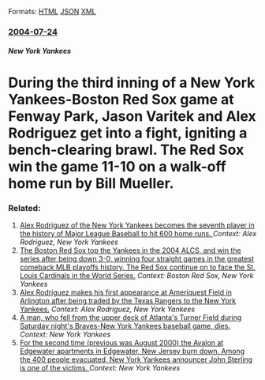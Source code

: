 
Formats: [HTML](/news/2004/07/24/during-the-third-inning-of-a-new-york-yankees-boston-red-sox-game-at-fenway-park-jason-varitek-and-alex-rodriguez-get-into-a-fight-igniti.html)  [JSON](/news/2004/07/24/during-the-third-inning-of-a-new-york-yankees-boston-red-sox-game-at-fenway-park-jason-varitek-and-alex-rodriguez-get-into-a-fight-igniti.json)  [XML](/news/2004/07/24/during-the-third-inning-of-a-new-york-yankees-boston-red-sox-game-at-fenway-park-jason-varitek-and-alex-rodriguez-get-into-a-fight-igniti.xml)  

### [2004-07-24](/news/2004/07/24/index.md)

##### New York Yankees
#  During the third inning of a New York Yankees-Boston Red Sox game at Fenway Park, Jason Varitek and Alex Rodriguez get into a fight, igniting a bench-clearing brawl. The Red Sox win the game 11-10 on a walk-off home run by Bill Mueller.




### Related:

1. [Alex Rodriguez of the New York Yankees becomes the seventh player in the history of Major League Baseball to hit 600 home runs. ](/news/2010/08/4/alex-rodriguez-of-the-new-york-yankees-becomes-the-seventh-player-in-the-history-of-major-league-baseball-to-hit-600-home-runs.md) _Context: Alex Rodriguez, New York Yankees_
2. [ The Boston Red Sox top the Yankees in the 2004 ALCS, and win the series after being down 3-0, winning four straight games in the greatest comeback MLB playoffs history. The Red Sox continue on to face the St. Louis Cardinals in the World Series.](/news/2004/10/20/the-boston-red-sox-top-the-yankees-in-the-2004-alcs-and-win-the-series-after-being-down-3-0-winning-four-straight-games-in-the-greatest-c.md) _Context: Boston Red Sox, New York Yankees_
3. [ Alex Rodriguez makes his first appearance at Ameriquest Field in Arlington after being traded by the Texas Rangers to the New York Yankees.](/news/2004/05/21/alex-rodriguez-makes-his-first-appearance-at-ameriquest-field-in-arlington-after-being-traded-by-the-texas-rangers-to-the-new-york-yankees.md) _Context: Alex Rodriguez, New York Yankees_
4. [A man, who fell from the upper deck of Atlanta's Turner Field during Saturday night's Braves-New York Yankees baseball game, dies. ](/news/2015/08/29/a-man-who-fell-from-the-upper-deck-of-atlanta-s-turner-field-during-saturday-night-s-braves-new-york-yankees-baseball-game-dies.md) _Context: New York Yankees_
5. [For the second time (previous was August 2000) the Avalon at Edgewater apartments in Edgewater, New Jersey burn down. Among the 400 people evacuated, New York Yankees announcer John Sterling is one of the victims. ](/news/2015/01/21/for-the-second-time-previous-was-august-2000-the-avalon-at-edgewater-apartments-in-edgewater-new-jersey-burn-down-among-the-400-people-e.md) _Context: New York Yankees_
